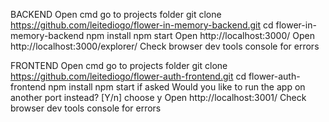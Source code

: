 BACKEND
Open cmd
go to projects folder
git clone https://github.com/leitediogo/flower-in-memory-backend.git
cd flower-in-memory-backend
npm install
npm start
Open http://localhost:3000/
Open http://localhost:3000/explorer/
Check browser dev tools console for errors

FRONTEND
Open cmd
go to projects folder
git clone https://github.com/leitediogo/flower-auth-frontend.git
cd flower-auth-frontend
npm install
npm start
if asked Would you like to run the app on another port instead? [Y/n] choose y
Open http://localhost:3001/
Check browser dev tools console for errors